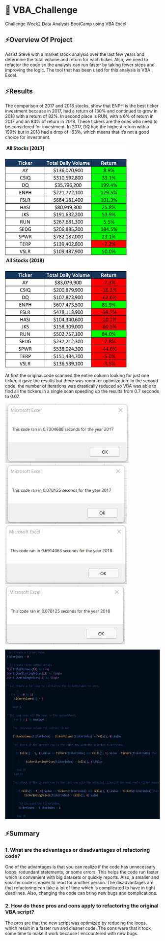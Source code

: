 # 🚀 VBA_Challenge
Challenge Week2 Data Analysis BootCamp using VBA Excel
## ⚡Overview Of Project
Assist Steve with a market stock analysis over the last few years and determine the total volume and return for each ticker. Also, we need to refactor the code so the analysis can run faster by taking fewer steps and improving the logic. The tool that has been used for this analysis is VBA Excel.
## ⚡Results
The comparison of 2017 and 2018 stocks, show that ENPH is the best ticker investment because in 2017, had a return of 130% and continued to grow in 2018 with a return of 82%. In second place is RUN, with a 6% of return in 2017 and an 84% of return in 2018. These tickers are the ones who need to be considered for investment.
In 2017, DQ had the highest return with a 199% but in 2018 had a drop of -63%, which means that it’s not a good choice for investment. 

![Stocks_Challenge_2017](RESOURCES/Stocks_Challenge_2017.png)     ![Stocks_Challenge_2018](RESOURCES/Stocks_Challenge_2018.png)



At first the original code scanned the entire column looking for just one ticker, it gave the results but there was room for optimization. In the second code, the number of iterations was drastically reduced so VBA was able to find all the tickers in a single scan speeding up the results from 0.7 seconds to 0.07.

![Before_2017](RESOURCES/Before_2017.png) ![VBA_Challenge_2017](RESOURCES/VBA_Challenge_2017.png) 
![Before_2018](RESOURCES/Before_2018.png) ![VBA_Challenge_2018](RESOURCES/VBA_Challenge_2018.png)

<img src="https://github.com/annarochav/VBA_Challenge/blob/main/RESOURCES/After_Code.png?raw=true" width="550" height="550" />

## ⚡Summary
### 1.	What are the advantages or disadvantages of refactoring code?
One of the advantages is that you can realize if the code has unnecessary loops, redundant statements, or some errors. This helps the code run faster which is convenient with big datasets or quickly reports. Also, a smaller and smarter code is easier to read for another person. 
The disadvantages are that refactoring can take a lot of time which is complicated to have in tight deadlines. Also, changing the code can bring new bugs and complications.
### 2.	How do these pros and cons apply to refactoring the original VBA script?
The pros are that the new script was optimized by reducing the loops, which result in a faster run and cleaner code. The cons were that it took some time to make it work because I encountered with new bugs. 
